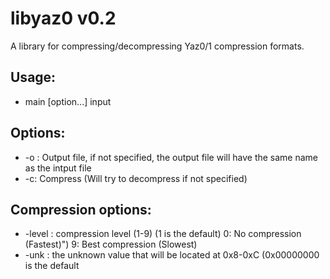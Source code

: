 # libyaz0 v0.2
A library for compressing/decompressing Yaz0/1 compression formats.

## Usage:

 * main [option...] input

## Options:
 * -o <output>: Output file, if not specified, the output file will have the same name as the intput file
 * -c: Compress (Will try to decompress if not specified)

## Compression options:
 * -level <level>: compression level (1-9) (1 is the default)
                      0: No compression (Fastest)")
                      9: Best compression (Slowest)
 * -unk <unk>: the unknown value that will be located at 0x8-0xC (0x00000000 is the default